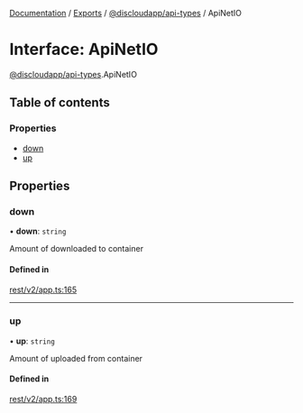 [Documentation](../README.md) / [Exports](../modules.md) / [@discloudapp/api-types](../modules/discloudapp_api_types.md) / ApiNetIO

# Interface: ApiNetIO

[@discloudapp/api-types](../modules/discloudapp_api_types.md).ApiNetIO

## Table of contents

### Properties

- [down](discloudapp_api_types.ApiNetIO.md#down)
- [up](discloudapp_api_types.ApiNetIO.md#up)

## Properties

### down

• **down**: `string`

Amount of downloaded to container

#### Defined in

[rest/v2/app.ts:165](https://github.com/discloud/discloud.app/blob/a142e7d/packages/api-types/rest/v2/app.ts#L165)

___

### up

• **up**: `string`

Amount of uploaded from container

#### Defined in

[rest/v2/app.ts:169](https://github.com/discloud/discloud.app/blob/a142e7d/packages/api-types/rest/v2/app.ts#L169)
